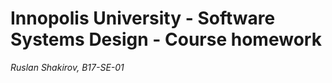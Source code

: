 Innopolis University - Software Systems Design - Course homework
================================================================

_Ruslan Shakirov, B17-SE-01_
